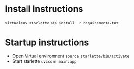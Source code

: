 # Install Instructions
`virtualenv starlette`
`pip install -r requirements.txt`


# Startup instructions
- Open Virtual environment
`source starlette/bin/activate`
- Start starlette 
`uvicorn main:app`
